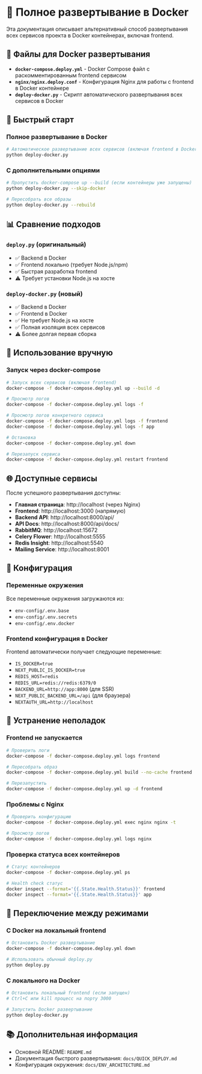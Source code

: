 # 🐳 Полное развертывание в Docker

Эта документация описывает альтернативный способ развертывания всех сервисов проекта в Docker контейнерах, включая frontend.

## 📁 Файлы для Docker развертывания

- **`docker-compose.deploy.yml`** - Docker Compose файл с раскомментированным frontend сервисом
- **`nginx/nginx.deploy.conf`** - Конфигурация Nginx для работы с frontend в Docker контейнере
- **`deploy-docker.py`** - Скрипт автоматического развертывания всех сервисов в Docker

## 🚀 Быстрый старт

### Полное развертывание в Docker

```bash
# Автоматическое развертывание всех сервисов (включая frontend в Docker)
python deploy-docker.py
```

### С дополнительными опциями

```bash
# Пропустить docker-compose up --build (если контейнеры уже запущены)
python deploy-docker.py --skip-docker

# Пересобрать все образы
python deploy-docker.py --rebuild
```

## 📊 Сравнение подходов

### `deploy.py` (оригинальный)
- ✅ Backend в Docker
- ✅ Frontend локально (требует Node.js/npm)
- ✅ Быстрая разработка frontend
- ⚠️ Требует установки Node.js на хосте

### `deploy-docker.py` (новый)
- ✅ Backend в Docker
- ✅ Frontend в Docker
- ✅ Не требует Node.js на хосте
- ✅ Полная изоляция всех сервисов
- ⚠️ Более долгая первая сборка

## 🔧 Использование вручную

### Запуск через docker-compose

```bash
# Запуск всех сервисов (включая frontend)
docker-compose -f docker-compose.deploy.yml up --build -d

# Просмотр логов
docker-compose -f docker-compose.deploy.yml logs -f

# Просмотр логов конкретного сервиса
docker-compose -f docker-compose.deploy.yml logs -f frontend
docker-compose -f docker-compose.deploy.yml logs -f app

# Остановка
docker-compose -f docker-compose.deploy.yml down

# Перезапуск сервиса
docker-compose -f docker-compose.deploy.yml restart frontend
```

## 🌐 Доступные сервисы

После успешного развертывания доступны:

- **Главная страница**: http://localhost (через Nginx)
- **Frontend**: http://localhost:3000 (напрямую)
- **Backend API**: http://localhost:8000/api/
- **API Docs**: http://localhost:8000/api/docs/
- **RabbitMQ**: http://localhost:15672
- **Celery Flower**: http://localhost:5555
- **Redis Insight**: http://localhost:5540
- **Mailing Service**: http://localhost:8001

## 📝 Конфигурация

### Переменные окружения

Все переменные окружения загружаются из:
- `env-config/.env.base`
- `env-config/.env.secrets`
- `env-config/.env.docker`

### Frontend конфигурация в Docker

Frontend автоматически получает следующие переменные:
- `IS_DOCKER=true`
- `NEXT_PUBLIC_IS_DOCKER=true`
- `REDIS_HOST=redis`
- `REDIS_URL=redis://redis:6379/0`
- `BACKEND_URL=http://app:8000` (для SSR)
- `NEXT_PUBLIC_BACKEND_URL=/api` (для браузера)
- `NEXTAUTH_URL=http://localhost`

## 🐛 Устранение неполадок

### Frontend не запускается

```bash
# Проверить логи
docker-compose -f docker-compose.deploy.yml logs frontend

# Пересобрать образ
docker-compose -f docker-compose.deploy.yml build --no-cache frontend

# Перезапустить
docker-compose -f docker-compose.deploy.yml up -d frontend
```

### Проблемы с Nginx

```bash
# Проверить конфигурацию
docker-compose -f docker-compose.deploy.yml exec nginx nginx -t

# Просмотр логов
docker-compose -f docker-compose.deploy.yml logs nginx
```

### Проверка статуса всех контейнеров

```bash
# Статус контейнеров
docker-compose -f docker-compose.deploy.yml ps

# Health check статус
docker inspect --format='{{.State.Health.Status}}' frontend
docker inspect --format='{{.State.Health.Status}}' app
```

## 🔄 Переключение между режимами

### С Docker на локальный frontend

```bash
# Остановить Docker развертывание
docker-compose -f docker-compose.deploy.yml down

# Использовать обычный deploy.py
python deploy.py
```

### С локального на Docker

```bash
# Остановить локальный frontend (если запущен)
# Ctrl+C или kill процесс на порту 3000

# Запустить Docker развертывание
python deploy-docker.py
```

## 📚 Дополнительная информация

- Основной README: `README.md`
- Документация быстрого развертывания: `docs/QUICK_DEPLOY.md`
- Конфигурация окружения: `docs/ENV_ARCHITECTURE.md`

